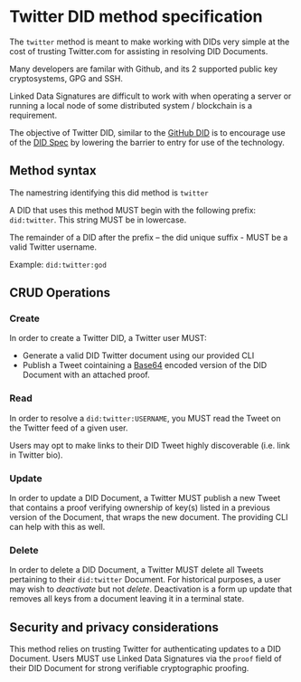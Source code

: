 # Twitter DID method specification

The `twitter` method is meant to make working with DIDs very simple at the cost of trusting Twitter.com for assisting in resolving DID Documents.

Many developers are familar with Github, and its 2 supported public key cryptosystems, GPG and SSH.

Linked Data Signatures are difficult to work with when operating a server or running a local node of some distributed system / blockchain is a requirement.

The objective of Twitter DID, similar to the [GitHub DID](https://github.com/decentralized-identity/github-did) is to encourage use of the [DID Spec](https://w3c-ccg.github.io/did-spec/) by lowering the barrier to entry for use of the technology.

## Method syntax

The namestring identifying this did method is `twitter`

A DID that uses this method MUST begin with the following prefix: `did:twitter`. This string MUST be in lowercase.

The remainder of a DID after the prefix – the did unique suffix - MUST be a valid Twitter username.

Example: `did:twitter:god`

## CRUD Operations

### Create

In order to create a Twitter DID, a Twitter user MUST:
- Generate a valid DID Twitter document using our provided CLI
- Publish a Tweet cointaining a [Base64](https://en.wikipedia.org/wiki/Base64) encoded version of the DID Document with an attached proof.

### Read

In order to resolve a `did:twitter:USERNAME`, you MUST read the Tweet on the Twitter feed of a given user.

Users may opt to make links to their DID Tweet highly discoverable (i.e. link in Twitter bio).

### Update

In order to update a DID Document, a Twitter MUST publish a new Tweet that contains a proof verifying ownership of key(s) listed in a previous version of the Document, that wraps the new document. The providing CLI can help with this as well.

### Delete

In order to delete a DID Document, a Twitter MUST delete all Tweets pertaining to their `did:twitter` Document. For historical purposes, a user may wish to _deactivate_ but not _delete_. Deactivation is a form up update that removes all keys from a document leaving it in a terminal state.

## Security and privacy considerations

This method relies on trusting Twitter for authenticating updates to a DID Document. Users MUST use Linked Data Signatures via the `proof` field of their DID Document for strong verifiable cryptographic proofing.

